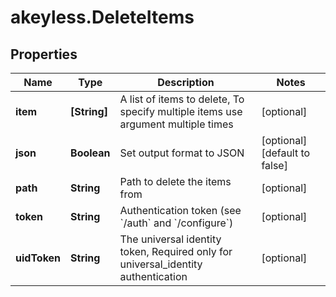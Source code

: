 # akeyless.DeleteItems

## Properties

Name | Type | Description | Notes
------------ | ------------- | ------------- | -------------
**item** | **[String]** | A list of items to delete, To specify multiple items use argument multiple times | [optional] 
**json** | **Boolean** | Set output format to JSON | [optional] [default to false]
**path** | **String** | Path to delete the items from | [optional] 
**token** | **String** | Authentication token (see &#x60;/auth&#x60; and &#x60;/configure&#x60;) | [optional] 
**uidToken** | **String** | The universal identity token, Required only for universal_identity authentication | [optional] 


